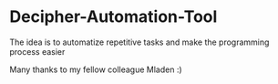 # Decipher-Automation-Tool
The idea is to automatize repetitive tasks and make the programming process easier

Many thanks to my fellow colleague Mladen :)
